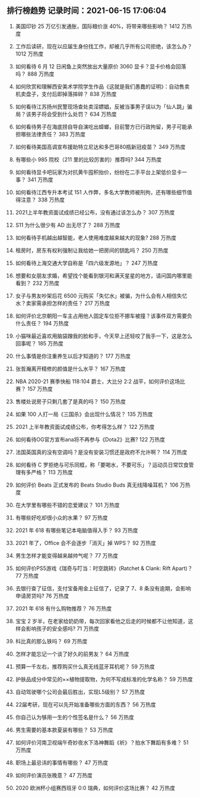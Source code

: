 
## 排行榜趋势 记录时间：2021-06-15 17:06:04
  
  1. 美国印钞 25 万亿引发通胀，国际粮价涨 40%，将带来哪些影响？ 1412 万热度
    
  2. 工作后读研，现在以应届生身份找工作，却被几乎所有公司拒绝，该怎么办？ 1012 万热度
    
  3. 如何看待 6 月 12 日闲鱼上突然放出大量原价 3060 显卡？显卡价格会回落吗？ 888 万热度
    
  4. 如何欣赏和理解西安美术学院学生作品《这就是我们愚蠢的证明》：自动售卖机卖盘子，支付后即掉落摔碎？ 838 万热度
    
  5. 如何看待江苏扬州民警现场查处卖淫嫖娼，反被当事男子误以为「仙人跳」骗局？该男子将会受到什么处罚？ 634 万热度
    
  6. 如何看待男子在海底捞自导自演吃出蟑螂，目前警方已行政拘留，男子可能承担哪些法律责任？ 383 万热度
    
  7. 如何看待美国高调宣布援助特立尼达和多巴哥80瓶新冠疫苗？ 349 万热度
    
  8. 有哪些小 985 院校（211 里的比较厉害的）推荐吗? 344 万热度
    
  9. 如何看待显卡吧玩家为对抗黄牛囤积抬价，纷纷在二手平台上架低价显卡一事？ 341 万热度
    
  10. 如何看待江西专升本考试 151 人作弊，多名大学教师被刑拘，还有哪些细节值得注意？ 338 万热度
    
  11. 2021上半年教资面试成绩已经公布，没有通过该怎么办？ 307 万热度
    
  12. S11 为什么很少有 AD 出无尽了？ 288 万热度
    
  13. 如何看待手机越出越智能，老人使用难度越来越大的现象? 288 万热度
    
  14. 租房时，房东有权利强制让我给她一把房间的钥匙吗？ 250 万热度
    
  15. 如何看待上海交通大学自称是「四六级发源地」？ 247 万热度
    
  16. 想要和女朋友求婚，希望找个能看到银河和满天星星的地方，请问国内哪里能看到？ 232 万热度
    
  17. 女子与男友吵架后花 6500 元购买「失忆水」被骗，为什么会有人相信失忆水？卖家需承担怎样的责任？ 217 万热度
    
  18. 如何评价北京朝阳一车主占用他人固定车位拒不挪车被撞？该事件双方需要负什么责任？ 194 万热度
    
  19. 小猫咪最近喜欢用脑袋蹭我的脸和手，今天早上还轻咬了我手一下，这是怎么回事呢？ 185 万热度
    
  20. 什么事情是你注重养生以后才知道的？ 177 万热度
    
  21. 张哲瀚离开精修的颜值是什么水平？ 167 万热度
    
  22. NBA 2020-21 赛季快船 118:104 爵士，大比分 2:2 战平，如何评价这场比赛？ 157 万热度
    
  23. 售楼处说房子只剩几套了是真的吗？ 150 万热度
    
  24. 如果 100 人打一局《三国杀》会出现什么情况？ 135 万热度
    
  25. 2021 上半年教资面试成绩公布，你考得怎么样？ 122 万热度
    
  26. 如何看待OG官方宣布ana将不再参与《Dota2》比赛? 122 万热度
    
  27. 法国英国真的没有空调吗？是没有安装习惯还是政府不允许啊？ 114 万热度
    
  28. 如何看待 C 罗拒绝与可乐同框，称「要喝水，不要可乐」？运动员日常饮食管理有多严格？ 113 万热度
    
  29. 如何评价 Beats 正式发布的  Beats Studio Buds 真无线降噪耳机？ 106 万热度
    
  30. 在大学里有哪些不错的恋爱建议？ 101 万热度
    
  31. 有哪些好吃却很小众的水果？ 97 万热度
    
  32. 2021 年 618 有哪些笔记本电脑值得入手？ 93 万热度
    
  33. 2021 年了，Office 会不会逐步「消灭」掉 WPS？ 92 万热度
    
  34. 男生怎样才能变得越来越帅气呢？ 77 万热度
    
  35. 如何评价PS5游戏《瑞奇与叮当：时空跳转》(Ratchet & Clank: Rift Apart)？ 77 万热度
    
  36. 去银行查了征信，支付宝备用金上征信了，记录了 7、8 条没有逾期，会影响申请房贷吗? 76 万热度
    
  37. 2021 年 618 有什么购物推荐？ 76 万热度
    
  38. 宝宝 2 岁半，在老家给奶奶带，每次回家看他之后走的时候都不让他知道，这样会影响孩子的安全感吗? 71 万热度
    
  39. 科比真的那么铁吗？ 69 万热度
    
  40. 怎样才能忘记一个谈了好久的前男友？ 64 万热度
    
  41. 预算一千左右，推荐购买什么真无线蓝牙耳机呢？ 59 万热度
    
  42. 护肤品成分中常见的××植物提取物，为何不写成标准的化学名称？ 59 万热度
    
  43. 自动驾驶哪个公司会最后胜出，实现L5级别？ 57 万热度
    
  44. 22届考研，现在可以先开始准备哪些方面的东西？ 56 万热度
    
  45. 你自己认为够用一生的个性签名是什么？ 56 万热度
    
  46. 男生需要的基本款夏装有哪些？ 53 万热度
    
  47. 如何评价河南卫视端午奇妙夜水下洛神舞蹈《祈》？拍水下舞蹈有多难？ 51 万热度
    
  48. 职场上最忌讳的事情有哪些？ 47 万热度
    
  49. 如何评价演员张晚意？ 47 万热度
    
  50. 2020 欧洲杯小组赛西班牙 0:0 瑞典，如何评价这场比赛？ 42 万热度
    